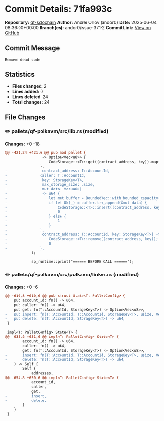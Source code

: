 # Commit Details: 71fa993c

**Repository:** [qf-solochain](https://github.com/QuantumFusion-network/qf-solochain)
**Author:** Andrei Orlov (andor0)
**Date:** 2025-06-04 08:36:00+00:00
**Branch(es):** andor0/issue-371-2
**Commit Link:** [View on GitHub](https://github.com/QuantumFusion-network/qf-solochain/commit/71fa993c0720b6a2ca987a8c8f946c56f1145eeb)

## Commit Message
```
Remove dead code
```

## Statistics
- **Files changed:** 2
- **Lines added:** 0
- **Lines deleted:** 24
- **Total changes:** 24

## File Changes

### ✏️ pallets/qf-polkavm/src/lib.rs (modified)
**Changes:** +0 -18

```diff
@@ -421,24 +421,6 @@ pub mod pallet {
 				 -> Option<Vec<u8>> {
 					CodeStorage::<T>::get((contract_address, key)).map(|d| d.data.to_vec())
 				},
-				|contract_address: T::AccountId,
-				caller: T::AccountId,
-				 key: StorageKey<T>,
-				 max_storage_size: usize,
-				 mut data: Vec<u8>|
-				 -> u64 {
-					let mut buffer = BoundedVec::with_bounded_capacity(max_storage_size);
-					if let Ok(_) = buffer.try_append(&mut data) {
-						CodeStorage::<T>::insert((contract_address, key), StorageValue { data: buffer, owner: caller });
-						0
-					} else {
-						1
-					}
-				},
-				|contract_address: T::AccountId, key: StorageKey<T>| -> u64 {
-					CodeStorage::<T>::remove((contract_address, key));
-					0
-				},
 			);
 
 			sp_runtime::print("====== BEFORE CALL ======");
```

### ✏️ pallets/qf-polkavm/src/polkavm/linker.rs (modified)
**Changes:** +0 -6

```diff
@@ -610,8 +610,6 @@ pub struct State<T: PalletConfig> {
 	pub account_id: fn() -> u64,
 	pub caller: fn() -> u64,
 	pub get: fn(T::AccountId, StorageKey<T>) -> Option<Vec<u8>>,
-	pub insert: fn(T::AccountId, T::AccountId, StorageKey<T>, usize, Vec<u8>) -> u64,
-	pub delete: fn(T::AccountId, StorageKey<T>) -> u64,
 }
 
 impl<T: PalletConfig> State<T> {
@@ -633,8 +631,6 @@ impl<T: PalletConfig> State<T> {
 		account_id: fn() -> u64,
 		caller: fn() -> u64,
 		get: fn(T::AccountId, StorageKey<T>) -> Option<Vec<u8>>,
-		insert: fn(T::AccountId, T::AccountId, StorageKey<T>, usize, Vec<u8>) -> u64,
-		delete: fn(T::AccountId, StorageKey<T>) -> u64,
 	) -> Self {
 		Self {
 			addresses,
@@ -654,8 +650,6 @@ impl<T: PalletConfig> State<T> {
 			account_id,
 			caller,
 			get,
-			insert,
-			delete,
 		}
 	}
 }
```
